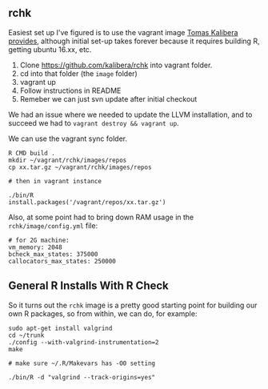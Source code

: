 ## rchk

Easiest set up I've figured is to use the vagrant image [Tomas Kalibera
provides](https://github.com/kalibera/rchk), although initial set-up takes
forever because it requires building R, getting ubuntu 16.xx, etc.

1. Clone https://github.com/kalibera/rchk into vagrant folder.
2. cd into that folder (the `image` folder)
3. vagrant up
4. Follow instructions in README
5. Remeber we can just svn update after initial checkout

We had an issue where we needed to update the LLVM installation, and to succeed
we had to `vagrant destroy && vagrant up`.

We can use the vagrant sync folder.

```
R CMD build .
mkdir ~/vagrant/rchk/images/repos
cp xx.tar.gz ~/vagrant/rchk/images/repos

# then in vagrant instance

./bin/R
install.packages('/vagrant/repos/xx.tar.gz')
```

Also, at some point had to bring down RAM usage in the `rchk/image/config.yml`
file:

```
# for 2G machine:
vm_memory: 2048
bcheck_max_states: 375000
callocators_max_states: 250000
```

## General R Installs With R Check

So it turns out the `rchk` image is a pretty good starting point for building
our own R packages, so from within, we can do, for example:

```
sudo apt-get install valgrind
cd ~/trunk
./config --with-valgrind-instrumentation=2
make

# make sure ~/.R/Makevars has -O0 setting

./bin/R -d "valgrind --track-origins=yes"
```
